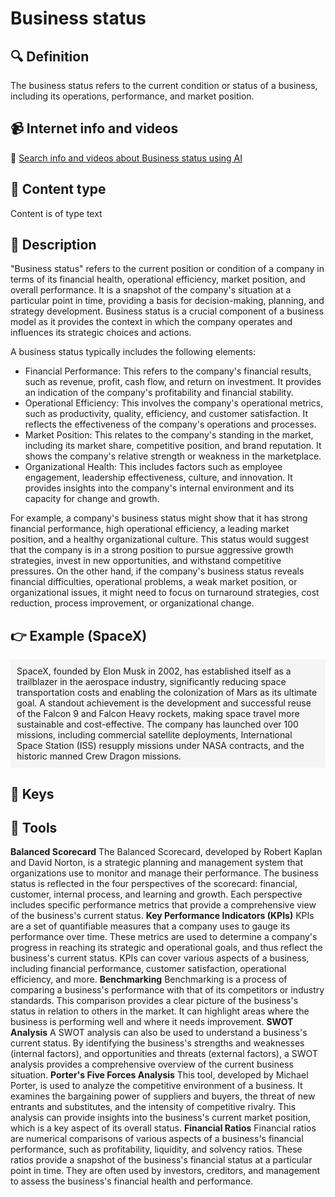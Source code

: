 
# Business status


## 🔍 Definition
The business status refers to the current condition or status of a business, including its operations, performance, and market position.


## 📹 Internet info and videos
🤖 [Search info and videos about Business status using AI](https://www.perplexity.ai/search?q=videos+about+Business+status:+
)

## 📰 Content type 
Content is of type text

## 📖 Description
"Business status" refers to the current position or condition of a company in terms of its financial health, operational efficiency, market position, and overall performance. It is a snapshot of the company's situation at a particular point in time, providing a basis for decision-making, planning, and strategy development. Business status is a crucial component of a business model as it provides the context in which the company operates and influences its strategic choices and actions.

A business status typically includes the following elements:

- Financial Performance: This refers to the company's financial results, such as revenue, profit, cash flow, and return on investment. It provides an indication of the company's profitability and financial stability.
- Operational Efficiency: This involves the company's operational metrics, such as productivity, quality, efficiency, and customer satisfaction. It reflects the effectiveness of the company's operations and processes.
- Market Position: This relates to the company's standing in the market, including its market share, competitive position, and brand reputation. It shows the company's relative strength or weakness in the marketplace.
- Organizational Health: This includes factors such as employee engagement, leadership effectiveness, culture, and innovation. It provides insights into the company's internal environment and its capacity for change and growth.

For example, a company's business status might show that it has strong financial performance, high operational efficiency, a leading market position, and a healthy organizational culture. This status would suggest that the company is in a strong position to pursue aggressive growth strategies, invest in new opportunities, and withstand competitive pressures. On the other hand, if the company's business status reveals financial difficulties, operational problems, a weak market position, or organizational issues, it might need to focus on turnaround strategies, cost reduction, process improvement, or organizational change.

## 👉 Example (SpaceX)

<div style="background-color: #f5f5f5; padding: 10px;">SpaceX, founded by Elon Musk in 2002, has established itself as a trailblazer in the aerospace industry, significantly reducing space transportation costs and enabling the colonization of Mars as its ultimate goal. A standout achievement is the development and successful reuse of the Falcon 9 and Falcon Heavy rockets, making space travel more sustainable and cost-effective. The company has launched over 100 missions, including commercial satellite deployments, International Space Station (ISS) resupply missions under NASA contracts, and the historic manned Crew Dragon missions.
</div>

## 🔑 Keys



## 🧰 Tools
**Balanced Scorecard**
The Balanced Scorecard, developed by Robert Kaplan and David Norton, is a strategic planning and management system that organizations use to monitor and manage their performance. The business status is reflected in the four perspectives of the scorecard: financial, customer, internal process, and learning and growth. Each perspective includes specific performance metrics that provide a comprehensive view of the business's current status.
**Key Performance Indicators (KPIs)**
KPIs are a set of quantifiable measures that a company uses to gauge its performance over time. These metrics are used to determine a company's progress in reaching its strategic and operational goals, and thus reflect the business's current status. KPIs can cover various aspects of a business, including financial performance, customer satisfaction, operational efficiency, and more.
**Benchmarking**
Benchmarking is a process of comparing a business's performance with that of its competitors or industry standards. This comparison provides a clear picture of the business's status in relation to others in the market. It can highlight areas where the business is performing well and where it needs improvement.
**SWOT Analysis**
A SWOT analysis can also be used to understand a business's current status. By identifying the business's strengths and weaknesses (internal factors), and opportunities and threats (external factors), a SWOT analysis provides a comprehensive overview of the current business situation.
**Porter's Five Forces Analysis**
This tool, developed by Michael Porter, is used to analyze the competitive environment of a business. It examines the bargaining power of suppliers and buyers, the threat of new entrants and substitutes, and the intensity of competitive rivalry. This analysis can provide insights into the business's current market position, which is a key aspect of its overall status.
**Financial Ratios**
Financial ratios are numerical comparisons of various aspects of a business's financial performance, such as profitability, liquidity, and solvency ratios. These ratios provide a snapshot of the business's financial status at a particular point in time. They are often used by investors, creditors, and management to assess the business's financial health and performance.
